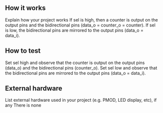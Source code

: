 <!---

This file is used to generate your project datasheet. Please fill in the information below and delete any unused
sections.

You can also include images in this folder and reference them in the markdown. Each image must be less than
512 kb in size, and the combined size of all images must be less than 1 MB.
-->

## How it works

Explain how your project works
If sel is high, then a counter is output on the output pins and the bidirectional
pins (data_o = counter_o = counter). If sel is low, the bidirectional pins are
mirrored to the output pins (data_o = data_i).
## How to test

Set sel high and observe that the counter is output on the output pins (data_o) and
the bidirectional pins (counter_o).
Set sel low and observe that the bidirectional pins are mirrored to the output pins
(data_o = data_i).
## External hardware

List external hardware used in your project (e.g. PMOD, LED display, etc), if any
There is none
